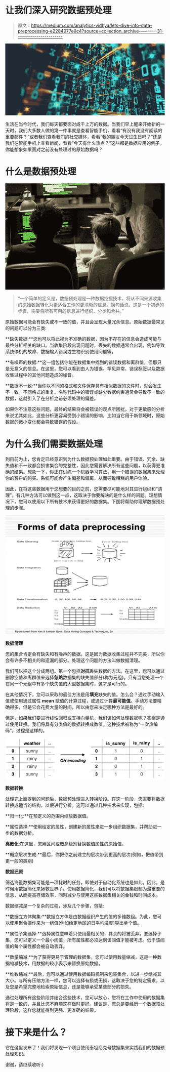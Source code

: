 # 让我们深入研究数据预处理

> 原文：<https://medium.com/analytics-vidhya/lets-dive-into-data-preprocessing-e2284977e9c4?source=collection_archive---------31----------------------->

![](img/0e5fc43f6266fa1beec28561d6a05102.png)

生活在当今时代，我们每天都要面对成千上万的数据。当我们早上醒来开始新的一天时，我们大多数人做的第一件事就是查看智能手机，看看“有没有我没有阅读的重要邮件？”或者我们查看我们的社交媒体，看看“我的朋友今天过生日吗？”还是我们在智能手机上查看新闻，看看“今天有什么热点？”这些都是数据应用的例子。你能想象如果面对之前没有处理过的原始数据吗？

# **什么是数据预处理**

![](img/816a8739647c46ee4fcff143007ba4fe.png)

> “一个简单的定义是，数据预处理是一种数据挖掘技术，将从不同来源收集的原始数据转化为更适合工作的更清晰的信息。换句话说，这是一个初步的步骤，需要将所有可用的信息进行组织、分类和合并。”

原始数据可能会有缺失或不一致的值，并且会呈现大量冗余信息。原始数据最常见的问题可以分为三类:

**缺失数据:**您也可以将此视为不准确的数据，因为不存在的信息会造成可能与最终分析相关的缺口。当收集阶段出现问题时，丢失的数据通常会出现，例如导致系统停机的故障、数据输入错误或生物识别使用问题等。

**有噪声的数据:**这一组包括你能在数据集中找到的错误数据和离群值，但那只是无意义的信息。在这里，您可以看到由人为错误、罕见异常、错误标签以及数据收集过程中的其他问题造成的噪音。

**数据不一致:**当你以不同的格式和文件保存具有相似数据的文件时，就会发生不一致。不同格式的重复、名称代码中的错误或缺少数据约束通常会导致不一致的数据，这就引入了在分析之前必须处理的偏差。

如果你不注意这些问题，最终的结果将会被错误的观点所困扰。对于更敏感的分析来说尤其如此，这些分析更容易受到小错误的影响，比如当它用于新领域时，原始数据的微小变化都会导致错误的假设。

# **为什么我们需要数据处理**

到目前为止，您肯定已经意识到为什么数据预处理如此重要。由于错误、冗余、缺失值和不一致都会损害集合的完整性，因此您需要解决所有这些问题，以获得更准确的结果。想象一下，你正在训练一个机器学习算法，用一个错误的数据集来处理你的客户的购买。系统可能会产生偏差和偏离，从而导致糟糕的用户体验。

因此，在将这些数据用于您想要的目的之前，您需要尽可能地对其进行组织和“清理”。有几种方法可以做到这一点，这取决于你要解决的是什么样的问题。理想情况下，您可以使用以下所有技术来获得更好的数据集。下图将帮助你理解数据预处理的步骤。

![](img/5ebd3c5697b84dd3c63fd26a040c5c92.png)

**数据清理**

您的集合肯定会有缺失和有噪声的数据。这是因为数据收集过程并不完美，所以你会有许多不相关的和遗漏的部分。处理这个问题的方法叫做数据清理。

我们可以把这个分成两组。第一个包括**对抗**丢失数据的方法。在这里，您可以通过删除空值和离群值来选择**忽略**数据集的缺失值部分(称为元组)。只有当您处理一个在同一个元组中有多个缺失值的大型数据集时，这才是可行的。

在其他情况下，您可以采取的最佳方法是用**填充**缺失的值。怎么会？通过手动输入值或使用通过属性 **mean** 赋值的计算过程，或通过计算**最可能值**。手动方法要精确得多，但是它会花费大量的时间，所以由您来决定哪种方法是最好的。

但是，如果我们要进行线性回归或支持向量机，我们该如何处理数据呢？答案是通过使用转换。我们将具有分类值的数据转换成数值。这种技术被称为“一次热编码”，过程是这样的。

![](img/18ee7e512e41b58cd77a77890b68ba9d.png)

**数据转换**

处理完上面提到的问题后，数据预处理进入转换阶段。在这一阶段，您需要将数据转换成适当的结构，以便进行分析。这可以通过几种技术来实现，包括:

**归一化:**在预定义的范围内缩放数据值。

**属性选择:**使用给定的属性，创建新的属性来进一步组织数据集，并帮助进一步的数据分析。

**离散化**:在这里，您用区间或概念级别替换数值属性的原始值。

**概念层次生成:**最后，你把你之前建立的层次带到更高的层次(例如，把值带到更一般的类别)

**数据还原**

筛选海量数据集可能是一项耗时的任务，即使对于自动化系统也是如此。因此，是时候用数据简化来拯救世界了。使用数据简化，我们可以将数据集限制为最重要的信息，从而提高存储效率，同时减少与使用这些数据集相关的金钱和时间成本。

数据缩减是一个复杂的过程，涉及几个步骤，包括:

**数据立方体聚集:**数据立方体是由数据组织产生的值的多维数组。为此，您可以使用聚合操作来为一组值(例如给定地区的日平均温度)导出单个值。

**属性子集选择:**选择属性意味着只使用最相关的，其余的将被丢弃。要选择子集，您可以定义一个最小阈值，所有属性都必须达到该阈值才能被考虑。低于该阈值的每个属性都会被自动丢弃。

**数量缩减:**为了获得更易于管理的数据集，您可以使用数量缩减，这是一种数据缩减技术，用数据的较小表示来替换原始数据。

**维数缩减:**最后，您可以通过使用数据编码机制来包装集合，以进一步缩减其大小。与所有压缩方法一样，您可以选择有损或无损，这取决于您的特定需求，以及您是希望完整地检索原始信息，还是能够承受某些部分的损失。

通过处理所有这些阶段并结合这些技术，您可以放心，您将在工作中使用的数据集将是一致的，并且比您不麻烦这样做时更好。建议是，您总是要经历一个数据预处理阶段，这样您就能得到更强、更准确的结果。

# **接下来是什么？**

它在这里发布了！我们将发现一个项目使用泰坦尼克号数据集来实践我们的数据预处理知识。

谢谢，请继续收听:)